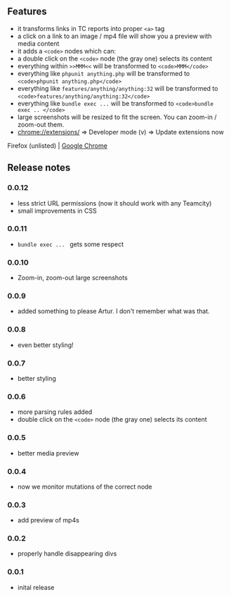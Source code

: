 ## Features

* it transforms links in TC reports into proper `<a>` tag
* a click on a link to an image / mp4 file will show you a preview with media content
* it adds a `<code>` nodes which can:
 * a double click on the `<code>` node (the gray one) selects its content
 * everything within `>>MMM<<` will be transformed to `<code>MMM</code>`
 * everything like `phpunit anything.php` will be transformed to `<code>phpunit anything.php</code>`
 * everything like `features/anything/anything:32` will be transformed to `<code>features/anything/anything:32</code>`
 * everything like `bundle exec ...` will be transformed to `<code>bundle exec .. </code>`
 * large screenshots will be resized to fit the screen. You can zoom-in / zoom-out them.
 * [chrome://extensions/](chrome://extensions/) => Developer mode (v) => Update extensions now

Firefox (unlisted) |
[Google Chrome](https://chrome.google.com/webstore/detail/tc-better-reports/idddfkaoefamlflojibpncamdcbnddpk)


## Release notes

### 0.0.12

* less strict URL permissions (now it should work with any Teamcity)
* small improvements in CSS

### 0.0.11

* `bundle exec ... ` gets some respect

### 0.0.10

* Zoom-in, zoom-out large screenshots

### 0.0.9

* added something to please Artur. I don't remember what was that.

### 0.0.8

* even better styling!

### 0.0.7

*  better styling
 
### 0.0.6

* more parsing rules added
* double click on the `<code>` node (the gray one) selects its content

### 0.0.5

* better media preview

### 0.0.4

* now we monitor mutations of the correct node

### 0.0.3

* add preview of mp4s

### 0.0.2

* properly handle disappearing divs

### 0.0.1

* inital release
